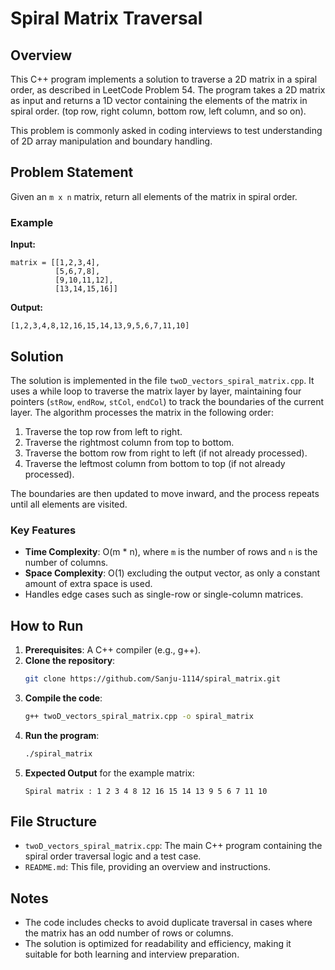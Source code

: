 # Spiral Matrix Traversal

## Overview
This C++ program implements a solution to traverse a 2D matrix in a spiral order, as described in LeetCode Problem 54. The program takes a 2D matrix as input and returns a 1D vector containing the elements of the matrix in spiral order. (top row, right column, bottom row, left column, and so on).

This problem is commonly asked in coding interviews to test understanding of 2D array manipulation and boundary handling.

## Problem Statement
Given an `m x n` matrix, return all elements of the matrix in spiral order.

### Example

**Input:**
```
matrix = [[1,2,3,4],
          [5,6,7,8],
          [9,10,11,12],
          [13,14,15,16]]
```
**Output:**
```
[1,2,3,4,8,12,16,15,14,13,9,5,6,7,11,10]
```

## Solution
The solution is implemented in the file `twoD_vectors_spiral_matrix.cpp`. It uses a while loop to traverse the matrix layer by layer, maintaining four pointers (`stRow`, `endRow`, `stCol`, `endCol`) to track the boundaries of the current layer. The algorithm processes the matrix in the following order:
1. Traverse the top row from left to right.
2. Traverse the rightmost column from top to bottom.
3. Traverse the bottom row from right to left (if not already processed).
4. Traverse the leftmost column from bottom to top (if not already processed).

The boundaries are then updated to move inward, and the process repeats until all elements are visited.


### Key Features
- **Time Complexity**: O(m * n), where `m` is the number of rows and `n` is the number of columns.
- **Space Complexity**: O(1) excluding the output vector, as only a constant amount of extra space is used.
- Handles edge cases such as single-row or single-column matrices.

## How to Run

1. **Prerequisites**: A C++ compiler (e.g., g++).
2. **Clone the repository**:
   ```bash
   git clone https://github.com/Sanju-1114/spiral_matrix.git

   ```
3. **Compile the code**:
   ```bash
   g++ twoD_vectors_spiral_matrix.cpp -o spiral_matrix
   ```
4. **Run the program**:
   ```bash
   ./spiral_matrix
   ```
5. **Expected Output** for the example matrix:
   ```
   Spiral matrix : 1 2 3 4 8 12 16 15 14 13 9 5 6 7 11 10
   ```

## File Structure
- `twoD_vectors_spiral_matrix.cpp`: The main C++ program containing the spiral order traversal logic and a test case.
- `README.md`: This file, providing an overview and instructions.

## Notes
- The code includes checks to avoid duplicate traversal in cases where the matrix has an odd number of rows or columns.
- The solution is optimized for readability and efficiency, making it suitable for both learning and interview preparation.